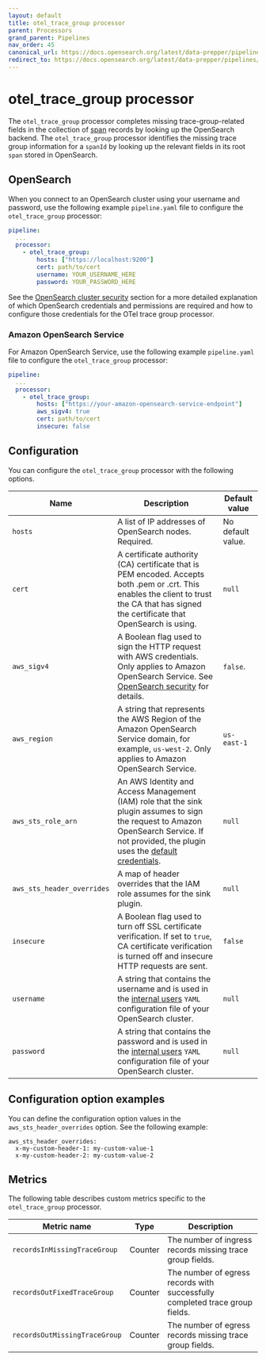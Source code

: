 ```yaml
---
layout: default
title: otel_trace_group processor
parent: Processors
grand_parent: Pipelines
nav_order: 45
canonical_url: https://docs.opensearch.org/latest/data-prepper/pipelines/configuration/processors/otel-trace-group/
redirect_to: https://docs.opensearch.org/latest/data-prepper/pipelines/configuration/processors/otel-trace-group/
---
```


# otel_trace_group processor

The `otel_trace_group` processor completes missing trace-group-related fields in the collection of [span](https://github.com/opensearch-project/data-prepper/blob/834f28fdf1df6d42a6666e91e6407474b88e7ec6/data-prepper-api/src/main/java/org/opensearch/dataprepper/model/trace/Span.java) records by looking up the OpenSearch backend. The `otel_trace_group` processor identifies the missing trace group information for a `spanId` by looking up the relevant fields in its root `span` stored in OpenSearch.

## OpenSearch

When you connect to an OpenSearch cluster using your username and password, use the following example `pipeline.yaml` file to configure the `otel_trace_group` processor:

``` YAML
pipeline:
  ...
  processor:
    - otel_trace_group:
        hosts: ["https://localhost:9200"]
        cert: path/to/cert
        username: YOUR_USERNAME_HERE
        password: YOUR_PASSWORD_HERE
```

See the [OpenSearch cluster security]({{site.url}}{{site.baseurl}}/data-prepper/pipelines/configuration/sinks/opensearch/) section for a more detailed explanation of which OpenSearch credentials and permissions are required and how to configure those credentials for the OTel trace group processor.

### Amazon OpenSearch Service

For Amazon OpenSearch Service, use the following example `pipeline.yaml` file to configure the `otel_trace_group` processor:

``` YAML
pipeline:
  ...
  processor:
    - otel_trace_group:
        hosts: ["https://your-amazon-opensearch-service-endpoint"]
        aws_sigv4: true
        cert: path/to/cert
        insecure: false
```

## Configuration

You can configure the `otel_trace_group` processor with the following options.

| Name | Description | Default value |
| -----| ----| -----------|
| `hosts`| A list of IP addresses of OpenSearch nodes. Required. | No default value. | 
| `cert` | A certificate authority (CA) certificate that is PEM encoded. Accepts both .pem or .crt. This enables the client to trust the CA that has signed the certificate that OpenSearch is using. | `null` |
| `aws_sigv4` | A Boolean flag used to sign the HTTP request with AWS credentials. Only applies to Amazon OpenSearch Service. See [OpenSearch security](https://github.com/opensearch-project/data-prepper/blob/129524227779ee35a327c27c3098d550d7256df1/data-prepper-plugins/opensearch/security.md) for details. | `false`. |
| `aws_region` | A string that represents the AWS Region of the Amazon OpenSearch Service domain, for example, `us-west-2`. Only applies to Amazon OpenSearch Service. | `us-east-1` |
| `aws_sts_role_arn`| An AWS Identity and Access Management (IAM) role that the sink plugin assumes to sign the request to Amazon OpenSearch Service. If not provided, the plugin uses the [default credentials](https://sdk.amazonaws.com/java/api/latest/software/amazon/awssdk/auth/credentials/DefaultCredentialsProvider.html). | `null` |
| `aws_sts_header_overrides` | A map of header overrides that the IAM role assumes for the sink plugin. | `null` |
| `insecure` | A Boolean flag used to turn off SSL certificate verification. If set to `true`, CA certificate verification is turned off and insecure HTTP requests are sent. | `false` |
| `username` | A string that contains the username and is used in the [internal users](https://docs.opensearch.org/latest/security/access-control/users-roles/) `YAML` configuration file of your OpenSearch cluster. | `null` |
| `password` | A string that contains the password and is used in the [internal users](https://docs.opensearch.org/latest/security/access-control/users-roles/) `YAML` configuration file of your OpenSearch cluster. | `null` |

## Configuration option examples

You can define the configuration option values in the `aws_sts_header_overrides` option. See the following example:

```
aws_sts_header_overrides:
  x-my-custom-header-1: my-custom-value-1
  x-my-custom-header-2: my-custom-value-2
```

## Metrics

The following table describes custom metrics specific to the `otel_trace_group` processor.

| Metric name | Type | Description |
| ------------- | ---- | ----------- |
| `recordsInMissingTraceGroup` | Counter | The number of ingress records missing trace group fields. |
| `recordsOutFixedTraceGroup` | Counter | The number of egress records with successfully completed trace group fields. |
| `recordsOutMissingTraceGroup` | Counter | The number of egress records missing trace group fields. |